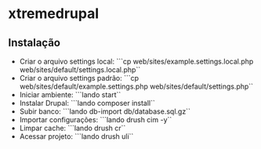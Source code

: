 # xtremedrupal

## Instalação
- Criar o arquivo settings local: ```cp web/sites/example.settings.local.php web/sites/default/settings.local.php``
- Criar o arquivo settings padrão: ```cp web/sites/default/example.settings.php web/sites/default/settings.php``
- Iniciar ambiente: ```lando start``
- Instalar Drupal: ```lando composer install``
- Subir banco: ```lando db-import db/database.sql.gz``
- Importar configurações: ```lando drush cim -y``
- Limpar cache: ```lando drush cr``
- Acessar projeto: ```lando drush uli``
